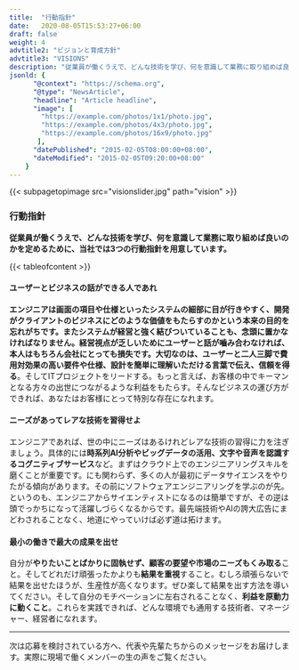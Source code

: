 ```yaml
---
title:  "行動指針"
date:   2020-08-05T15:53:27+06:00
draft: false
weight: 4
advtitle2: "ビジョンと育成方針"
advtitle3: "VISIONS"
description: "従業員が働くうえで、どんな技術を学び、何を意識して業務に取り組めば良いのかを定めるために、当社では3つの行動指針を用意しています。"
jsonld: {
      "@context": "https://schema.org",
      "@type": "NewsArticle",
      "headline": "Article headline",
      "image": [
        "https://example.com/photos/1x1/photo.jpg",
        "https://example.com/photos/4x3/photo.jpg",
        "https://example.com/photos/16x9/photo.jpg"
       ],
      "datePublished": "2015-02-05T08:00:00+08:00",
      "dateModified": "2015-02-05T09:20:00+08:00"
    }
---
```

{{< subpagetopimage src="visionslider.jpg" path="vision" >}}

### 行動指針

**従業員が働くうえで、どんな技術を学び、何を意識して業務に取り組めば良いのかを定めるために、当社では3つの行動指針を用意しています。**

{{< tableofcontent >}}

#### ユーザーとビジネスの話ができる人であれ

**エンジニアは画面の項目や仕様といったシステムの細部に目が行きやすく、開発がクライアントのビジネスにどのような価値をもたらすのかという本来の目的を忘れがちです。またシステムが経営と強く結びついていることも、念頭に置かなければなりません。経営視点が乏しいためにユーザーと話が嚙み合わなければ、本人はもちろん会社にとっても損失です。大切なのは、ユーザーと二人三脚で費用対効果の高い要件や仕様、設計を簡単に理解いただける言葉で伝え、信頼を得る**。そしてITプロジェクトをリードする。もっと言えば、お客様の中でキーマンとなる方々の出世につながるような利益をもたらす。そんなビジネスの運び方ができれば、あなたはお客様にとって特別な存在になれます。

#### ニーズがあってレアな技術を習得せよ

エンジニアであれば、世の中にニーズはあるけれどレアな技術の習得に力を注ぎましょう。具体的には**時系列AI分析やビッグデータの活用、文字や音声を認識するコグニティブサービス**など。まずはクラウド上でのエンジニアリングスキルを磨くことが重要です。にも関わらず、多くの人が最初にデータサイエンスをやりたがる傾向があります。その前にソフトウェアエンジニアリングを学ぶのが先。というのも、エンジニアからサイエンティストになるのは簡単ですが、その逆は頭でっかちになって活躍しづらくなるからです。最先端技術やAIの誇大広告にまどわされることなく、地道にやっていけば必ず道は拓けます。

#### 最小の働きで最大の成果を出せ

自分が**やりたいことばかりに固執せず、顧客の要望や市場のニーズもくみ取る**こと。そしてどれだけ頑張ったかよりも**結果を重視**すること。むしろ頑張らないで結果を出せたほうが、生産性が高くなります。ぜひ楽して結果を出す方法を導いてください。そして自分のモチベーションに左右されることなく、**利益を原動力に動くこと**。これらを実践できれば、どんな環境でも通用する技術者、マネージャー、経営者になれます。

---

次は応募を検討されている方へ、代表や先輩たちからのメッセージをお届けします。実際に現場で働くメンバーの生の声をご覧ください。 
